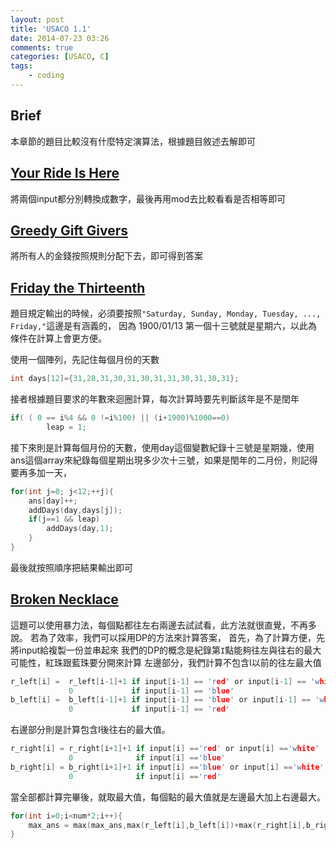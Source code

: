 ```yaml
---
layout: post
title: 'USACO 1.1'
date: 2014-07-23 03:26
comments: true
categories: [USACO, C]
tags:
	- coding
---
```

Brief
-----
本章節的題目比較沒有什麼特定演算法，根據題目敘述去解即可

<!--more-->


[Your Ride Is Here](http://cerberus.delos.com:790/usacoprob2?a=23kbfvJXJab&S=ride)
-----------------
將兩個input都分別轉換成數字，最後再用mod去比較看看是否相等即可

[Greedy Gift Givers](http://cerberus.delos.com:790/usacoprob2?a=23kbfvJXJab&S=gift1)
------------------
將所有人的金錢按照規則分配下去，即可得到答案

[Friday the Thirteenth](http://cerberus.delos.com:790/usacoprob2?a=23kbfvJXJab&S=friday)
---------------------
題目規定輸出的時候，必須要按照`"Saturday, Sunday, Monday, Tuesday, ..., Friday,"`這邊是有涵義的，
因為 1900/01/13 第一個十三號就是星期六，以此為條件在計算上會更方便。

使用一個陣列，先記住每個月份的天數
``` c
int days[12]={31,28,31,30,31,30,31,31,30,31,30,31};
```
接者根據題目要求的年數來迴圈計算，每次計算時要先判斷該年是不是閏年
``` c
if( ( 0 == i%4 && 0 !=i%100) || (i+1900)%1000==0) 
		leap = 1;
``` 
接下來則是計算每個月份的天數，使用day這個變數紀錄十三號是星期幾，使用ans這個array來紀錄每個星期出現多少次十三號，如果是閏年的二月份，則記得要再多加一天，
``` c
for(int j=0; j<12;++j){
	ans[day]++;
	addDays(day,days[j]);
	if(j==1 && leap)
		addDays(day,1);
	}
}
```

最後就按照順序把結果輸出即可



[Broken Necklace](http://cerberus.delos.com:790/usacoprob2?a=23kbfvJXJab&S=beads)
---------------
這題可以使用暴力法，每個點都往左右兩邊去試試看，此方法就很直覺，不再多說。
若為了效率，我們可以採用DP的方法來計算答案，
首先，為了計算方便，先將input給複製一份並串起來
我們的DP的概念是紀錄第`I`點能夠往左與往右的最大可能性，紅珠跟藍珠要分開來計算
左邊部分，我們計算不包含I以前的往左最大值
``` c
r_left[i] =  r_left[i-1]+1 if input[i-1] == 'red' or input[i-1] == 'white'
             0             if input[i-1] == 'blue'
b_left[i] =  b_left[i-1]+1 if input[i-1] == 'blue' or input[i-1] == 'white'
             0             if input[i-1] == 'red'                      
```
右邊部分則是計算包含I後往右的最大值。
``` c
r_right[i] = r_right[i+1]+1 if input[i] =='red' or input[i] =='white'
             0              if input[i] =='blue'
b_right[i] = b_right[i+1]+1 if input[i] =='blue' or input[i] =='white'
             0              if input[i] =='red'             
```
當全部都計算完畢後，就取最大值，每個點的最大值就是左邊最大加上右邊最大。
``` c
for(int i=0;i<num*2;i++){
    max_ans = max(max_ans,max(r_left[i],b_left[i])+max(r_right[i],b_right[i]));
}

```
